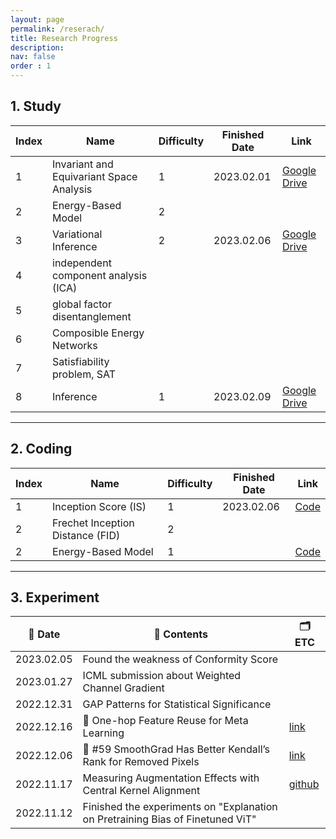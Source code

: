 ```yaml
---
layout: page
permalink: /reserach/
title: Research Progress
description: 
nav: false
order : 1
---
```




## 1. Study  

|Index| Name | Difficulty | Finished Date| Link |
|---|---|---|---|---| 
|1| Invariant and Equivariant Space Analysis | 1 | 2023.02.01| [Google Drive](https://drive.google.com/file/d/14qO-wqfnwvG-3PcPzeqOjANPOFopaQ1o/view?usp=share_link) |  
|2| Energy-Based Model | 2 |  |  |
|3| Variational Inference | 2 | 2023.02.06 | [Google Drive](https://drive.google.com/file/d/1wt7mrPGWW8bj8LhFvAXGnbj-J46C_dil/view?usp=share_link)|
|4| independent component analysis (ICA) | 
|5| global factor disentanglement | |
|6| Composible Energy Networks |
|7| Satisfiability problem, SAT | 
|8| Inference | 1 | 2023.02.09 | [Google Drive](https://drive.google.com/file/d/1m4yiuAQV1Ee2Q4EU_BCcT9ToLayeuYpJ/view?usp=share_link)|

<hr>

## 2. Coding 

|Index| Name| Difficulty |  Finished Date| Link |
|---|---|---|---|---| 
|1|  Inception Score (IS) | 1 | 2023.02.06 | [Code](https://github.com/fxnnxc/rudiment/blob/main/study/gan/metric/inception_score.py)|
|2| Frechet Inception Distance (FID) | 2 | ||
|2| Energy-Based Model | 1 |  | [Code]()  |

<hr>


## 3. Experiment




|📆 Date| 🍁 Contents| 🗂 ETC | 
|---|---|---|
|2023.02.05| Found the weakness of Conformity Score|
|2023.01.27|ICML submission about Weighted Channel Gradient|
|2022.12.31|GAP Patterns for Statistical Significance|
|2022.12.16|📜 One-hop Feature Reuse for Meta Learning| [link](https://fxnnxc.github.io/blog/2022/one_hop) |
|2022.12.06|🧪 #59 SmoothGrad Has Better Kendall’s Rank for Removed Pixels| [link](https://fxnnxc.github.io/blog/2022/exp_59/)|
|2022.11.17| Measuring Augmentation Effects with Central Kernel Alignment|[github](https://github.com/fxnnxc/hex/tree/main/experiments/1_measuring_augmentation_effects_with_central_kernel_alignment)|
|2022.11.12|Finished the experiments on "Explanation on Pretraining Bias of Finetuned ViT" |  |


